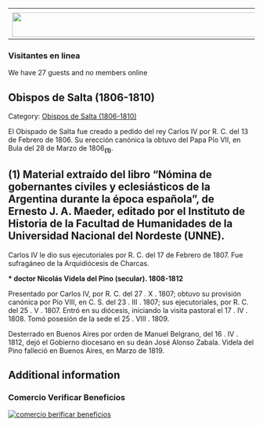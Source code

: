 <table><tbody><tr><td><center></center></td></tr><tr><td><center><a href="https://www.corrientes.gov.ar/" target="_blank"><img src="http://descubrircorrientes.com.ar/2012/index.php/3034-cronologias/cronologias-del-periodo-colonial/nomina-de-autoridades-eclesiasticas/obispos/banner-corrientes.jpg" width="580" height="50" alt=""></a></center></td></tr></tbody></table>

### Visitantes en linea

We have 27 guests and no members online

## Obispos de Salta (1806-1810)

Category: [Obispos de Salta (1806-1810)](http://descubrircorrientes.com.ar/2012/index.php/3034-cronologias/cronologias-del-periodo-colonial/nomina-de-autoridades-eclesiasticas/obispos/obispos-de-salta-1806-1810)

El Obispado de Salta fue creado a pedido del rey Carlos IV por R. C. del 13 de Febrero de 1806. Su erección canónica la obtuvo del Papa Pío VII, en Bula del 28 de Marzo de 1806<sub><strong>(1)</strong></sub>.

## **(1)** Material extraído del libro “Nómina de gobernantes civiles y eclesiásticos de la Argentina durante la época española”, de Ernesto J. A. Maeder, editado por el Instituto de Historia de la Facultad de Humanidades de la Universidad Nacional del Nordeste (UNNE).

Carlos IV le dio sus ejecutoriales por R. C. del 17 de Febrero de 1807. Fue sufragáneo de la Arquidiócesis de Charcas.

**\* doctor Nicolás Videla del Pino (secular). 1808-1812**

Presentado por Carlos IV, por R. C. del 27 . X . 1807; obtuvo su provisión canónica por Pío VIII, en C. S. del 23 . III . 1807; sus ejecutoriales, por R. C. del 25 . V . 1807. Entró en su diócesis, iniciando la visita pastoral el 17 . IV . 1808. Tomó posesión de la sede el 25 . VIII . 1809.

Desterrado en Buenos Aires por orden de Manuel Belgrano, del 16 . IV . 1812, dejó el Gobierno diocesano en su deán José Alonso Zabala. Videla del Pino falleció en Buenos Aires, en Marzo de 1819.

## Additional information

### Comercio Verificar Beneficios

[![comercio berificar beneficios](http://descubrircorrientes.com.ar/2012/index.php/3034-cronologias/cronologias-del-periodo-colonial/nomina-de-autoridades-eclesiasticas/obispos/images/botones_beneficios/comercio_berificar_beneficios.png)](http://descubrircomercio.zapto.org/)